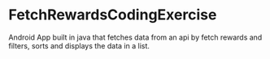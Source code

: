 # FetchRewardsCodingExercise
Android App built in java that fetches data from an api by fetch rewards and filters, sorts and displays the data in a list.
